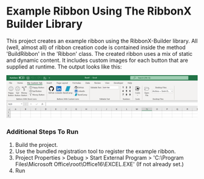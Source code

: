 ﻿# Example Ribbon Using The RibbonX Builder Library
This project creates an example ribbon using the RibbonX-Builder library. All (well, almost all) of ribbon creation code is contained inside the method 'BuildRibbon' in the 'Ribbon' class.
The created ribbon uses a mix of static and dynamic content. It includes custom images for each button that are supplied at runtime. The output looks like this:

<p align="center">
	<img src="./Images/RibbonFactoryExample.PNG">
</p>

### Additional Steps To Run
1. Build the project.
2. Use the bundled registration tool to register the example ribbon.
3. Project Properties > Debug > Start External Program > 'C:\Program Files\Microsoft Office\root\Office16\EXCEL.EXE' (If not already set.)
4. Run
